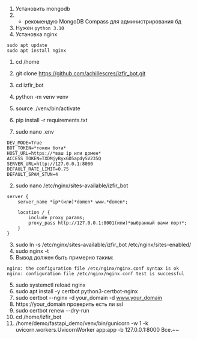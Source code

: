 1. Установить mongodb
2. + рекомендую MongoDB Compass для администрирования бд
3. Нужен `python 3.10`
4. Установка nginx
```
sudo apt update
sudo apt install nginx
```


1. cd /home
2. git clone https://github.com/achillescres/izfir_bot.git
3. cd izfir_bot
4. python -m venv venv
5. source ./venv/bin/activate
6. pip install -r requirements.txt



1. sudo nano .env
```
DEV_MODE=True
BOT_TOKEN=*токен бота*
HOST_URL=https://*ваш ip или домен*
ACCESS_TOKEN=TXDMjyByxGD5apdySV235Q
SERVER_URL=http://127.0.0.1:8000
DEFAULT_RATE_LIMIT=0.75
DEFAULT_SPAM_STUN=4
```

2. sudo nano /etc/nginx/sites-available/izfir_bot
```
server {
    server_name *ip*(или)*domen* www.*domen*;

    location / {
        include proxy_params;
        proxy_pass http://127.0.0.1:8001(или)*выбранный вами порт*;
    }
}
```
3. sudo ln -s /etc/nginx/sites-available/izfir_bot /etc/nginx/sites-enabled/
4. sudo nginx -t
5. Вывод должен быть примерно таким:
```commandline
nginx: the configuration file /etc/nginx/nginx.conf syntax is ok
nginx: configuration file /etc/nginx/nginx.conf test is successful
```
5. sudo systemctl reload nginx
6. sudo apt install -y certbot python3-certbot-nginx
7. sudo certbot --nginx -d your_domain -d www.your_domain
8. https://your_domain проверить есть ли ssl
9. sudo certbot renew --dry-run
10. cd /home/izfir_bot
11. /home/demo/fastapi_demo/venv/bin/gunicorn -w 1 -k uvicorn.workers.UvicornWorker app:app -b 127.0.0.1:8000
Все.~~

